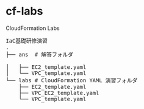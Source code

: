 # cf-labs
CloudFormation Labs
<pre>
IaC基礎研修演習
.
├── ans  # 解答フォルダ</br>
│   ├── EC2_template.yaml  
│   └── VPC_template.yaml
└── labs # CloudFormation YAML 演習フォルダ
    ├── EC2_template.yaml
    ├── VPC_EC2_template.yaml
    └── VPC_template.yaml

</pre>
